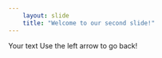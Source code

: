 ```yaml
---
    layout: slide
    title: "Welcome to our second slide!"
---
```

Your text
Use the left arrow to go back!
